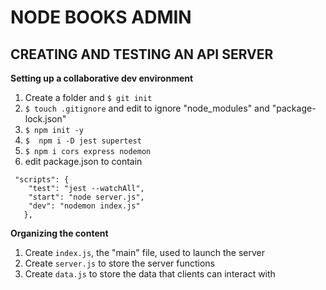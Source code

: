 # NODE BOOKS ADMIN

## CREATING AND TESTING AN API SERVER

**Setting up a collaborative dev environment**

1. Create a folder and ```$ git init``` 
2. ```$ touch .gitignore``` and edit to ignore "node_modules" and "package-lock.json"
2. ```$ npm init -y ```
3. ```$  npm i -D jest supertest```
4. ```$ npm i cors express nodemon```
4. edit package.json to contain
```
 "scripts": {
    "test": "jest --watchAll",
    "start": "node server.js",
    "dev": "nodemon index.js"
   },
```


**Organizing the content**

1. Create ```index.js```, the "main" file, used to launch the server 
2. Create ```server.js``` to store the server functions
3. Create ```data.js``` to store the data that clients can interact with









